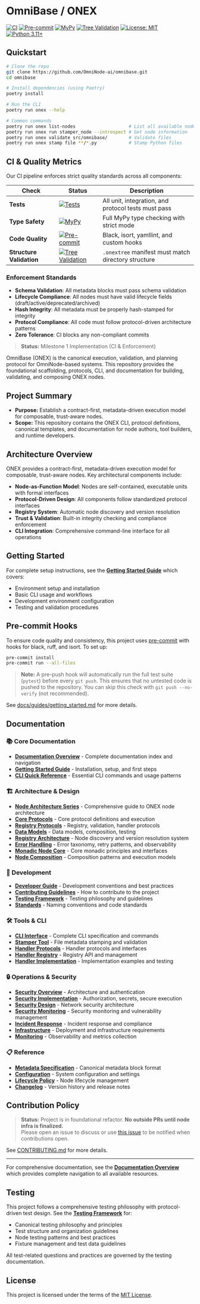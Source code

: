 <!-- === OmniNode:Metadata ===
metadata_version: 0.1.0
protocol_version: 1.1.0
owner: OmniNode Team
copyright: OmniNode Team
schema_version: 1.1.0
name: README.md
version: 1.0.0
uuid: 35a46723-963b-47b0-b57d-315861920aa4
author: OmniNode Team
created_at: 2025-05-21T13:18:56.541089
last_modified_at: 2025-05-22T21:18:53.686248
description: Stamped by ONEX
state_contract: state_contract://default
lifecycle: active
hash: bc995f8bcbc88ed93eb6d4dae0c6f1f5f19ccd8572139bbb680d69d6a37f084b
entrypoint: python@README.md
runtime_language_hint: python>=3.11
namespace: onex.stamped.README
meta_type: tool
<!-- === /OmniNode:Metadata === -->


# OmniBase / ONEX

[![CI](https://img.shields.io/github/actions/workflow/status/OmniNode-ai/omnibase/ci.yml?branch=main&label=CI)](https://github.com/OmniNode-ai/omnibase/actions/workflows/ci.yml)
[![Pre-commit](https://img.shields.io/github/actions/workflow/status/OmniNode-ai/omnibase/ci.yml?branch=main&label=Pre-commit)](https://github.com/OmniNode-ai/omnibase/actions/workflows/ci.yml)
[![MyPy](https://img.shields.io/github/actions/workflow/status/OmniNode-ai/omnibase/ci.yml?branch=main&label=MyPy)](https://github.com/OmniNode-ai/omnibase/actions/workflows/ci.yml)
[![Tree Validation](https://img.shields.io/github/actions/workflow/status/OmniNode-ai/omnibase/ci.yml?branch=main&label=Tree%20Validation)](https://github.com/OmniNode-ai/omnibase/actions/workflows/ci.yml)
[![License: MIT](https://img.shields.io/badge/License-MIT-yellow.svg)](LICENSE)
[![Python 3.11+](https://img.shields.io/badge/python-3.11+-blue.svg)](https://www.python.org/downloads/)

## Quickstart

```bash
# Clone the repo
git clone https://github.com/OmniNode-ai/omnibase.git
cd omnibase

# Install dependencies (using Poetry)
poetry install

# Run the CLI
poetry run onex --help

# Common commands
poetry run onex list-nodes                    # List all available nodes
poetry run onex run stamper_node --introspect # Get node information
poetry run onex validate src/omnibase/        # Validate files
poetry run onex stamp file **/*.py            # Stamp Python files
```

## CI & Quality Metrics

Our CI pipeline enforces strict quality standards across all components:

| Check | Status | Description |
|-------|--------|-------------|
| **Tests** | [![Tests](https://img.shields.io/github/actions/workflow/status/OmniNode-ai/omnibase/ci.yml?branch=main&label=Tests)](https://github.com/OmniNode-ai/omnibase/actions/workflows/ci.yml) | All unit, integration, and protocol tests must pass |
| **Type Safety** | [![MyPy](https://img.shields.io/github/actions/workflow/status/OmniNode-ai/omnibase/ci.yml?branch=main&label=MyPy)](https://github.com/OmniNode-ai/omnibase/actions/workflows/ci.yml) | Full MyPy type checking with strict mode |
| **Code Quality** | [![Pre-commit](https://img.shields.io/github/actions/workflow/status/OmniNode-ai/omnibase/ci.yml?branch=main&label=Pre-commit)](https://github.com/OmniNode-ai/omnibase/actions/workflows/ci.yml) | Black, isort, yamllint, and custom hooks |
| **Structure Validation** | [![Tree Validation](https://img.shields.io/github/actions/workflow/status/OmniNode-ai/omnibase/ci.yml?branch=main&label=Tree%20Validation)](https://github.com/OmniNode-ai/omnibase/actions/workflows/ci.yml) | `.onextree` manifest must match directory structure |

### Enforcement Standards
- **Schema Validation**: All metadata blocks must pass schema validation
- **Lifecycle Compliance**: All nodes must have valid lifecycle fields (draft/active/deprecated/archived)
- **Hash Integrity**: All metadata must be properly hash-stamped for integrity
- **Protocol Compliance**: All code must follow protocol-driven architecture patterns
- **Zero Tolerance**: CI blocks any non-compliant commits

> **Status:** Milestone 1 Implementation (CI & Enforcement)

OmniBase (ONEX) is the canonical execution, validation, and planning protocol for OmniNode-based systems. This repository provides the foundational scaffolding, protocols, CLI, and documentation for building, validating, and composing ONEX nodes.

## Project Summary
- **Purpose:** Establish a contract-first, metadata-driven execution model for composable, trust-aware nodes.
- **Scope:** This repository contains the ONEX CLI, protocol definitions, canonical templates, and documentation for node authors, tool builders, and runtime developers.

## Architecture Overview

ONEX provides a contract-first, metadata-driven execution model for composable, trust-aware nodes. Key architectural components include:

- **Node-as-Function Model**: Nodes are self-contained, executable units with formal interfaces
- **Protocol-Driven Design**: All components follow standardized protocol interfaces
- **Registry System**: Automatic node discovery and version resolution
- **Trust & Validation**: Built-in integrity checking and compliance enforcement
- **CLI Integration**: Comprehensive command-line interface for all operations

## Getting Started

For complete setup instructions, see the **[Getting Started Guide](docs/guides/getting_started.md)** which covers:
- Environment setup and installation
- Basic CLI usage and workflows
- Development environment configuration
- Testing and validation procedures

## Pre-commit Hooks
To ensure code quality and consistency, this project uses [pre-commit](https://pre-commit.com/) with hooks for black, ruff, and isort. To set up:

```bash
pre-commit install
pre-commit run --all-files
```

> **Note:** A pre-push hook will automatically run the full test suite (`pytest`) before every `git push`. This ensures that no untested code is pushed to the repository. You can skip this check with `git push --no-verify` (not recommended).

See [docs/guides/getting_started.md](docs/guides/getting_started.md#5-confirm-pre-commit-hooks) for more details.

## Documentation

### 📚 Core Documentation
- **[Documentation Overview](docs/README.md)** - Complete documentation index and navigation
- **[Getting Started Guide](docs/guides/getting_started.md)** - Installation, setup, and first steps
- **[CLI Quick Reference](docs/cli_examples.md)** - Essential CLI commands and usage patterns

### 🏗️ Architecture & Design
- **[Node Architecture Series](docs/nodes/index.md)** - Comprehensive guide to ONEX node architecture
- **[Core Protocols](docs/reference-protocols-core.md)** - Core protocol definitions and execution
- **[Registry Protocols](docs/reference-protocols-registry.md)** - Registry, validation, handler protocols
- **[Data Models](docs/reference-data-models.md)** - Data models, composition, testing
- **[Registry Architecture](docs/registry_architecture.md)** - Node discovery and version resolution system
- **[Error Handling](docs/error_handling.md)** - Error taxonomy, retry patterns, and observability
- **[Monadic Node Core](docs/architecture-node-monadic-core.md)** - Core monadic principles and interfaces
- **[Node Composition](docs/architecture-node-composition.md)** - Composition patterns and execution models

### 🔧 Development
- **[Developer Guide](docs/developer_guide.md)** - Development conventions and best practices
- **[Contributing Guidelines](docs/contributing.md)** - How to contribute to the project
- **[Testing Framework](docs/testing.md)** - Testing philosophy and guidelines
- **[Standards](docs/standards.md)** - Naming conventions and code standards

### 🛠️ Tools & CLI
- **[CLI Interface](docs/cli_interface.md)** - Complete CLI specification and commands
- **[Stamper Tool](docs/tools/stamper.md)** - File metadata stamping and validation
- **[Handler Protocols](docs/reference-handlers-protocol.md)** - Handler protocols and interfaces
- **[Handler Registry](docs/reference-handlers-registry.md)** - Registry API and management
- **[Handler Implementation](docs/guide-handlers-implementation.md)** - Implementation examples and testing

### 🔒 Operations & Security
- **[Security Overview](docs/reference-security-overview.md)** - Architecture and authentication
- **[Security Implementation](docs/guide-security-implementation.md)** - Authorization, secrets, secure execution
- **[Security Design](docs/architecture-security-design.md)** - Network security architecture
- **[Security Monitoring](docs/guide-security-monitoring.md)** - Security monitoring and vulnerability management
- **[Incident Response](docs/guide-incident-response.md)** - Incident response and compliance
- **[Infrastructure](docs/infrastructure.md)** - Deployment and infrastructure requirements
- **[Monitoring](docs/monitoring.md)** - Observability and metrics collection

### 📋 Reference
- **[Metadata Specification](docs/metadata.md)** - Canonical metadata block format
- **[Configuration](docs/configuration.md)** - System configuration and settings
- **[Lifecycle Policy](docs/lifecycle_policy.md)** - Node lifecycle management
- **[Changelog](docs/changelog.md)** - Version history and release notes

## Contribution Policy

> **Status:** Project is in foundational refactor. **No outside PRs until node infra is finalized.**  
> Please open an issue to discuss or use [this issue](link-to-notify-issue) to be notified when contributions open.

See [CONTRIBUTING.md](CONTRIBUTING.md) for more details.

---

For comprehensive documentation, see the **[Documentation Overview](docs/README.md)** which provides complete navigation to all available resources.

## Testing

This project follows a comprehensive testing philosophy with protocol-driven test design. See the **[Testing Framework](docs/testing.md)** for:
- Canonical testing philosophy and principles
- Test structure and organization guidelines
- Node testing patterns and best practices
- Fixture management and test data guidelines

All test-related questions and practices are governed by the testing documentation.

## License

This project is licensed under the terms of the [MIT License](LICENSE).
